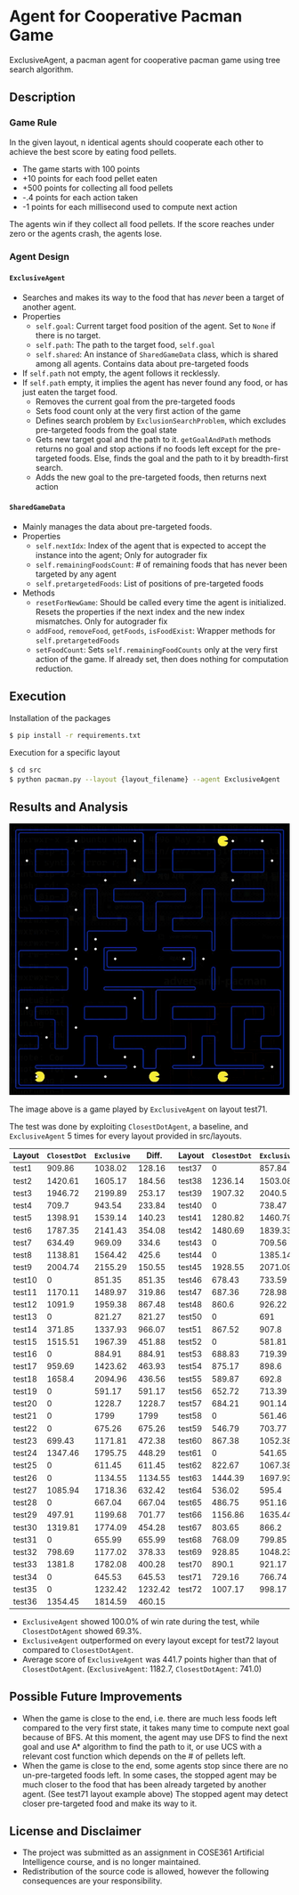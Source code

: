 # Agent for Cooperative Pacman Game

ExclusiveAgent, a pacman agent for cooperative pacman game using tree search algorithm.

## Description

### Game Rule

In the given layout, n identical agents should cooperate each other to achieve the best score by eating food pellets.

* The game starts with 100 points
* +10 points for each food pellet eaten
* +500 points for collecting all food pellets
* -.4 points for each action taken
* -1 points for each millisecond used to compute next action

The agents win if they collect all food pellets. If the score reaches under zero or the agents crash, the agents lose.

### Agent Design

#### `ExclusiveAgent`
* Searches and makes its way to the food that has *never* been a target of another agent.
* Properties
    - `self.goal`: Current target food position of the agent. Set to `None` if there is no target.
    - `self.path`: The path to the target food, `self.goal`
    - `self.shared`: An instance of `SharedGameData` class, which is shared among all agents. Contains data about pre-targeted foods
* If `self.path` not empty, the agent follows it recklessly.
* If `self.path` empty, it implies the agent has never found any food, or has just eaten the target food.
    - Removes the current goal from the pre-targeted foods
    - Sets food count only at the very first action of the game
    - Defines search problem by `ExclusionSearchProblem`, which excludes pre-targeted foods from the goal state
    - Gets new target goal and the path to it. `getGoalAndPath` methods returns no goal and stop actions if no foods left except for the pre-targeted foods. Else, finds the goal and the path to it by breadth-first search.
    - Adds the new goal to the pre-targeted foods, then returns next action

#### `SharedGameData`
* Mainly manages the data about pre-targeted foods.
* Properties
    - `self.nextIdx`: Index of the agent that is expected to accept the instance into the agent; Only for autograder fix
    - `self.remainingFoodsCount`: \# of remaining foods that has never been targeted by any agent
    - `self.pretargetedFoods`: List of positions of pre-targeted foods
* Methods
    - `resetForNewGame`: Should be called every time the agent is initialized. Resets the properties if the next index and the new index mismatches. Only for autograder fix
    - `addFood`, `removeFood`, `getFoods`, `isFoodExist`: Wrapper methods for `self.pretargetedFoods`
    - `setFoodCount`: Sets `self.remainingFoodCounts` only at the very first action of the game. If already set, then does nothing for computation reduction.

## Execution

Installation of the packages
```sh
$ pip install -r requirements.txt
```

Execution for a specific layout
```sh
$ cd src
$ python pacman.py --layout {layout_filename} --agent ExclusiveAgent
```

## Results and Analysis

![ExclusiveAgent-layout71](./images/ExclusiveAgent-layout71.gif)

The image above is a game played by `ExclusiveAgent` on layout test71.

The test was done by exploiting `ClosestDotAgent`, a baseline, and `ExclusiveAgent` 5 times for every layout provided in src/layouts.

|Layout|`ClosestDot`|`Exclusive`|Diff.|Layout|`ClosestDot`|`Exclusive`|Diff.|
|------|-----------------|----------------|----------|------|-----------------|----------------|----------|
|test1 |909.86           |1038.02         |128.16    |test37|0                |857.84          |857.84    |
|test2 |1420.61          |1605.17         |184.56    |test38|1236.14          |1503.08         |266.94    |
|test3 |1946.72          |2199.89         |253.17    |test39|1907.32          |2040.5          |133.18    |
|test4 |709.7            |943.54          |233.84    |test40|0                |738.47          |738.47    |
|test5 |1398.91          |1539.14         |140.23    |test41|1280.82          |1460.79         |179.98    |
|test6 |1787.35          |2141.43         |354.08    |test42|1480.69          |1839.33         |358.64    |
|test7 |634.49           |969.09          |334.6     |test43|0                |709.56          |709.56    |
|test8 |1138.81          |1564.42         |425.6     |test44|0                |1385.14         |1385.14   |
|test9 |2004.74          |2155.29         |150.55    |test45|1928.55          |2071.09         |142.54    |
|test10|0                |851.35          |851.35    |test46|678.43           |733.59          |55.16     |
|test11|1170.11          |1489.97         |319.86    |test47|687.36           |728.98          |41.62     |
|test12|1091.9           |1959.38         |867.48    |test48|860.6            |926.22          |65.62     |
|test13|0                |821.27          |821.27    |test50|0                |691             |691       |
|test14|371.85           |1337.93         |966.07    |test51|867.52           |907.8           |40.28     |
|test15|1515.51          |1967.39         |451.88    |test52|0                |581.81          |581.81    |
|test16|0                |884.91          |884.91    |test53|688.83           |719.39          |30.57     |
|test17|959.69           |1423.62         |463.93    |test54|875.17           |898.6           |23.43     |
|test18|1658.4           |2094.96         |436.56    |test55|589.87           |692.8           |102.93    |
|test19|0                |591.17          |591.17    |test56|652.72           |713.39          |60.67     |
|test20|0                |1228.7          |1228.7    |test57|684.21           |901.14          |216.93    |
|test21|0                |1799            |1799      |test58|0                |561.46          |561.46    |
|test22|0                |675.26          |675.26    |test59|546.79           |703.77          |156.98    |
|test23|699.43           |1171.81         |472.38    |test60|867.38           |1052.38         |185.01    |
|test24|1347.46          |1795.75         |448.29    |test61|0                |541.65          |541.65    |
|test25|0                |611.45          |611.45    |test62|822.67           |1067.38         |244.71    |
|test26|0                |1134.55         |1134.55   |test63|1444.39          |1697.93         |253.54    |
|test27|1085.94          |1718.36         |632.42    |test64|536.02           |595.4           |59.38     |
|test28|0                |667.04          |667.04    |test65|486.75           |951.16          |464.42    |
|test29|497.91           |1199.68         |701.77    |test66|1156.86          |1635.44         |478.57    |
|test30|1319.81          |1774.09         |454.28    |test67|803.65           |866.2           |62.55     |
|test31|0                |655.99          |655.99    |test68|768.09           |799.85          |31.76     |
|test32|798.69           |1177.02         |378.33    |test69|928.85           |1048.23         |119.39    |
|test33|1381.8           |1782.08         |400.28    |test70|890.1            |921.17          |31.08     |
|test34|0                |645.53          |645.53    |test71|729.16           |766.74          |37.59     |
|test35|0                |1232.42         |1232.42   |test72|1007.17          |998.17          |-9        |
|test36|1354.45          |1814.59         |460.15    |      |                 |                |          |

* `ExclusiveAgent` showed 100.0% of win rate during the test, while `ClosestDotAgent` showed 69.3%.
* `ExclusiveAgent` outperformed on every layout except for test72 layout compared to `ClosestDotAgent`.
* Average score of `ExclusiveAgent` was 441.7 points higher than that of `ClosestDotAgent`. (`ExclusiveAgent`: 1182.7, `ClosestDotAgent`: 741.0)

## Possible Future Improvements

* When the game is close to the end, i.e. there are much less foods left compared to the very first state, it takes many time to compute next goal because of BFS. At this moment, the agent may use DFS to find the next goal and use A* algorithm to find the path to it, or use UCS with a relevant cost function which depends on the \# of pellets left.
* When the game is close to the end, some agents stop since there are no un-pre-targeted foods left. In some cases, the stopped agent may be much closer to the food that has been already targeted by another agent. (See test71 layout example above) The stopped agent may detect closer pre-targeted food and make its way to it.

## License and Disclaimer

* The project was submitted as an assignment in COSE361 Artificial Intelligence course, and is no longer maintained.
* Redistribution of the source code is allowed, however the following consequences are your responsibility.
